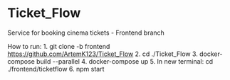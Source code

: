 # Ticket_Flow
Service for booking cinema tickets - Frontend branch

How to run:
	1. git clone -b frontend https://github.com/ArtemK123/Ticket_Flow
	2. cd ./Ticket_Flow
	3. docker-compose build --parallel
	4. docker-compose up
	5. In new terminal: cd ./frontend/ticketflow
	6. npm start
